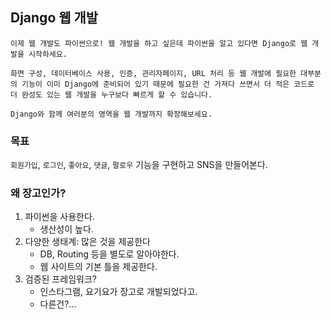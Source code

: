 ## Django 웹 개발

```
이제 웹 개발도 파이썬으로! 웹 개발을 하고 싶은데 파이썬을 알고 있다면 Django로 웹 개발을 시작하세요.

화면 구성, 데이터베이스 사용, 인증, 관리자페이지, URL 처리 등 웹 개발에 필요한 대부분의 기능이 이미 Django에 준비되어 있기 때문에 필요한 건 가져다 쓰면서 더 적은 코드로 더 완성도 있는 웹 개발을 누구보다 빠르게 할 수 있습니다.

Django와 함께 여러분의 영역을 웹 개발까지 확장해보세요.
```

### 목표
`회원가입`, `로그인`, `좋아요`, `댓글`, `팔로우` 기능을 구현하고 SNS을 만들어본다.

### 왜 장고인가?
1. 파이썬을 사용한다.
    - 생산성이 높다.
2. 다양한 생태계: 많은 것을 제공한다
   - DB, Routing 등을 별도로 알아야한다.
   - 웹 사이트의 기본 틀을 제공한다.
3. 검증된 프레임워크?
    - 인스타그램, 요기요가 장고로 개발되었다고.
    - 다른건?...
